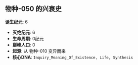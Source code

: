 ## 物种-050 的兴衰史

**诞生纪元**: 6
- **灭绝纪元**: 6
- **生命周期**: 0纪元
- **巅峰人口**: 0
- **起源**: 从 物种-010 变异而来
- **核心DNA**: `Inquiry_Meaning_Of_Existence, Life, Synthesis`

